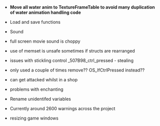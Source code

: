 * **Move all water anim to TextureFrameTable to avoid many duplication of water animation handling code**

* Load and save functions

* Sound
* full screen movie sound is choppy

* use of memset is unsafe sometimes if structs are rearranged

* issues with stickling control _507B98_ctrl_pressed - stealing
- only used a couple of times remove?? OS_IfCtrlPressed instead??

* can get attacked whilst in a shop

* problems with enchanting

* Rename unidentifed variables
* Currently around 2600 warnings across the project


* resizing game windows 